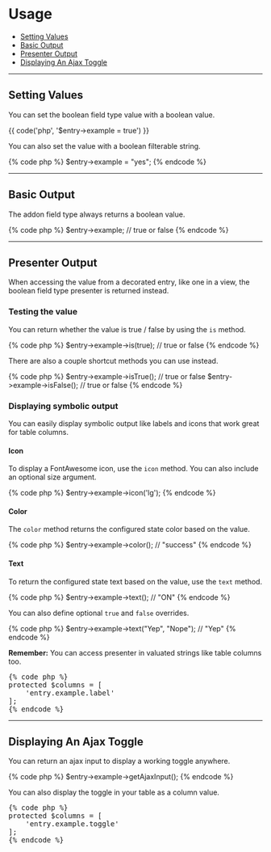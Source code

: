 # Usage

- [Setting Values](#mutator)
- [Basic Output](#output)
- [Presenter Output](#presenter)
- [Displaying An Ajax Toggle](#ajax)

<hr>

<a name="mutator"></a>
## Setting Values

You can set the boolean field type value with a boolean value.

{{ code('php', '$entry->example = true') }}

You can also set the value with a boolean filterable string.

{% code php %}
$entry->example = "yes";
{% endcode %}

<hr>

<a name="output"></a>
## Basic Output

The addon field type always returns a boolean value.

{% code php %}
$entry->example; // true or false
{% endcode %}

<hr>

<a name="presenter"></a>
## Presenter Output

When accessing the value from a decorated entry, like one in a view, the boolean field type presenter is returned instead.

### Testing the value

You can return whether the value is true / false by using the `is` method.

{% code php %}
$entry->example->is(true); // true or false
{% endcode %}

There are also a couple shortcut methods you can use instead.

{% code php %}
$entry->example->isTrue(); // true or false
$entry->example->isFalse(); // true or false
{% endcode %}

### Displaying symbolic output

You can easily display symbolic output like labels and icons that work great for table columns.

#### Icon

To display a FontAwesome icon, use the `icon` method. You can also include an optional size argument.

{% code php %}
$entry->example->icon('lg');
{% endcode %}

#### Color

The `color` method returns the configured state color based on the value.

{% code php %}
$entry->example->color(); // "success"
{% endcode %}

#### Text

To return the configured state text based on the value, use the `text` method.

{% code php %}
$entry->example->text(); // "ON"
{% endcode %}

You can also define optional `true` and `false` overrides.

{% code php %}
$entry->example->text("Yep", "Nope"); // "Yep"
{% endcode %}

**Remember:** You can access presenter in valuated strings like table columns too.

<pre>
{% code php %}
protected $columns = [
    'entry.example.label'
];
{% endcode %}
</pre>

<hr>

<a name="ajax"></a>
## Displaying An Ajax Toggle

You can return an ajax input to display a working toggle anywhere.

{% code php %}
$entry->example->getAjaxInput();
{% endcode %}

You can also display the toggle in your table as a column value.

<pre>
{% code php %}
protected $columns = [
    'entry.example.toggle'
];
{% endcode %}
</pre>